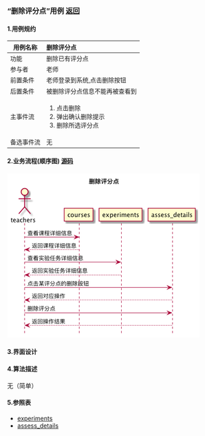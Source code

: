 ### “删除评分点”用例 [返回](././README.md)

#### 1.用例规约

|用例名称|删除评分点|
|-------|:-------------|
|功能|删除已有评分点|
|参与者|老师|
|前置条件|老师登录到系统,点击删除按钮|
|后置条件|被删除评分点信息不能再被查看到|
|主事件流|<ol><li>点击删除</li><li>弹出确认删除提示</li><li>删除所选评分点</li></ol>|
|备选事件流|无|


#### 2.业务流程(顺序图) [源码](../sequence/删除评分点.md)
![删除评分点](/out/test6/sequence/删除评分点/删除评分点.png)

#### 3.界面设计

#### 4.算法描述
无（简单）

#### 5.参照表
- [experiments](../数据库设计.md/#experiments)
- [assess_details](../数据库设计.md/#assess_details)